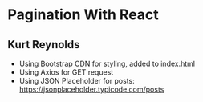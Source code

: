 # Pagination With React

## Kurt Reynolds

- Using Bootstrap CDN for styling, added to index.html
- Using Axios for GET request
- Using JSON Placeholder for posts: https://jsonplaceholder.typicode.com/posts
